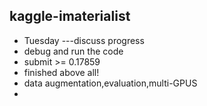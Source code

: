 ## kaggle-imaterialist

* Tuesday ---discuss progress
* debug and run the code 
* submit >= 0.17859
* finished above all!
* data augmentation,evaluation,multi-GPUS
* 

